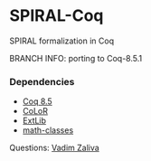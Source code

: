# SPIRAL-Coq #

SPIRAL formalization in Coq

BRANCH INFO: porting to Coq-8.5.1

### Dependencies ###
* [Coq 8.5](https://coq.inria.fr/) 
* [CoLoR](http://color.inria.fr/)
* [ExtLib](https://github.com/coq-ext-lib/coq-ext-lib)
* [math-classes](https://github.com/math-classes/math-classes)

Questions: [Vadim Zaliva](mailto:vzaliva@cmu.edu)
